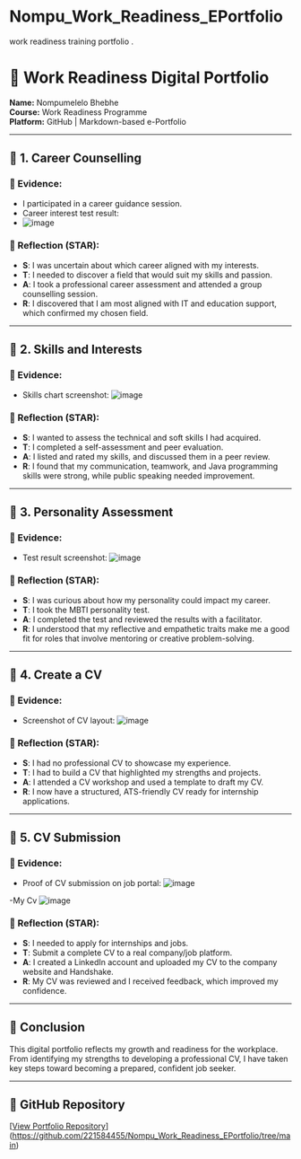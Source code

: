 # Nompu_Work_Readiness_EPortfolio
work readiness training portfolio .
# 🌟 Work Readiness Digital Portfolio
**Name:** Nompumelelo Bhebhe  
**Course:** Work Readiness Programme  
**Platform:** GitHub | Markdown-based e-Portfolio  

---

## 📌 1. Career Counselling

### 📁 Evidence:
- I participated in a career guidance session.
- Career interest test result:
- ![image](https://github.com/user-attachments/assets/199071d0-e5ed-420c-bea8-bb63c80a8735)



### 🧠 Reflection (STAR):
- **S**: I was uncertain about which career aligned with my interests.
- **T**: I needed to discover a field that would suit my skills and passion.
- **A**: I took a professional career assessment and attended a group counselling session.
- **R**: I discovered that I am most aligned with IT and education support, which confirmed my chosen field.

---

## 📌 2. Skills and Interests

### 📁 Evidence:
- Skills chart screenshot:
![image](https://github.com/user-attachments/assets/58731acf-0761-4d29-808d-4b0f06ebf54c)


### 🧠 Reflection (STAR):
- **S**: I wanted to assess the technical and soft skills I had acquired.
- **T**: I completed a self-assessment and peer evaluation.
- **A**: I listed and rated my skills, and discussed them in a peer review.
- **R**: I found that my communication, teamwork, and Java programming skills were strong, while public speaking needed improvement.

---

## 📌 3. Personality Assessment

### 📁 Evidence:
- Test result screenshot:
  ![image](https://github.com/user-attachments/assets/df984f7d-c60c-4972-bde6-92bc15160e08)


### 🧠 Reflection (STAR):
- **S**: I was curious about how my personality could impact my career.
- **T**: I took the MBTI personality test.
- **A**: I completed the test and reviewed the results with a facilitator.
- **R**: I understood that my reflective and empathetic traits make me a good fit for roles that involve mentoring or creative problem-solving.

---

## 📌 4. Create a CV

### 📁 Evidence:
- Screenshot of CV layout:
 ![image](https://github.com/user-attachments/assets/8036e355-c5ef-41bc-9a2e-873fedd3cdbe)


### 🧠 Reflection (STAR):
- **S**: I had no professional CV to showcase my experience.
- **T**: I had to build a CV that highlighted my strengths and projects.
- **A**: I attended a CV workshop and used a template to draft my CV.
- **R**: I now have a structured, ATS-friendly CV ready for internship applications.

---

## 📌 5. CV Submission

### 📁 Evidence:
- Proof of CV submission on job portal:
 ![image](https://github.com/user-attachments/assets/a2d07d97-ab4f-455d-854e-ca265471958a)

-My Cv 
![image](https://github.com/user-attachments/assets/ba93f476-808a-4c17-bf10-4eaed3b52906)

### 🧠 Reflection (STAR):
- **S**: I needed to apply for internships and jobs.
- **T**: Submit a complete CV to a real company/job platform.
- **A**: I created a LinkedIn account and uploaded my CV to the company website and Handshake.
- **R**: My CV was reviewed and I received feedback, which improved my confidence.

---

## 🎯 Conclusion

This digital portfolio reflects my growth and readiness for the workplace. From identifying my strengths to developing a professional CV, I have taken key steps toward becoming a prepared, confident job seeker.

---

## 📎 GitHub Repository
[[View Portfolio Repository](https://github.com/your-username/work-readiness-eportfolio)](https://github.com/221584455/Nompu_Work_Readiness_EPortfolio/tree/main)
